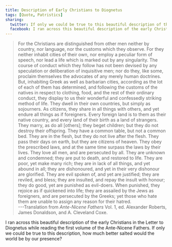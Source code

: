 ```yaml
---
title: Description of Early Christians to Diognetus
tags: [Quote, Patristics]
sharing:
  twitter: If only we could be true to this beautiful description of the early Christians.
  facebook: I ran across this beautiful description of the early Christians in the Letter to Diognetus while reading the first volume of the Ante-Nicene Fathers.  If only we could be true to this description, how much better salted would the world be by our presence?
---
```


> For the Christians are distinguished from other men neither by
> country, nor language, nor the customs which they observe. For
> they neither inhabit cities of their own, nor employ a peculiar
> form of speech, nor lead a life which is marked out by any
> singularity. The course of conduct which they follow has not been
> devised by any speculation or deliberation of inquisitive men;
> nor do they, like some, proclaim themselves the advocates of any
> merely human doctrines. But, inhabiting Greek as well as
> barbarian cities, according as the lot of each of them has
> determined, and following the customs of the natives in respect
> to clothing, food, and the rest of their ordinary conduct, they
> display to us their wonderful and confessedly striking method of
> life. They dwell in their own countries, but simply as
> sojourners. As citizens, they share in all things with others,
> and yet endure all things as if foreigners. Every foreign land is
> to them as their native country, and every land of their birth as
> a land of strangers. They marry, as do all [others]; they beget
> children; but they do not destroy their offspring. They have a
> common table, but not a common bed. They are in the flesh, but
> they do not live after the flesh. They pass their days on earth,
> but they are citizens of heaven. They obey the prescribed laws,
> and at the same time surpass the laws by their lives. They love
> all men, and are persecuted by all. They are unknown and
> condemned; they are put to death, and restored to life. They are
> poor, yet make many rich; they are in lack of all things, and yet
> abound in all; they are dishonoured, and yet in their very
> dishonour are glorified. They are evil spoken of, and yet are
> justified; they are reviled, and bless; they are insulted, and
> repay the insult with honour; they do good, yet are punished as
> evil-doers. When punished, they rejoice as if quickened into
> life; they are assailed by the Jews as foreigners, and are
> persecuted by the Greeks; yet those who hate them are unable to
> assign any reason for their hatred.\
> ---Translation from *Ante-Nicene Fathers* Vol. 1, ed. Alexander
> Roberts, James Donaldson, and A. Cleveland Coxe.

I ran across this beautiful description of the early Christians in the Letter to Diognetus while reading the first volume of the Ante-Nicene Fathers.  If only we could be true to this description, how much better salted would the world be by our presence?